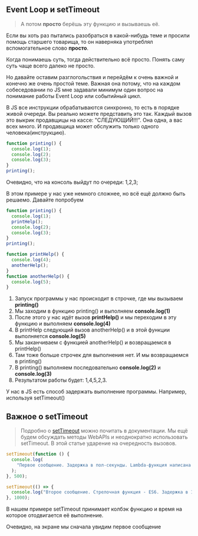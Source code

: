 ## Event Loop и setTimeout

> А потом **просто** берёшь эту функцию и вызываешь её.

Если вы хоть раз пытались разобраться в какой-нибудь теме и просили помощь старшего товарища, то он наверняка употреблял вспомогательное слово **просто**. 

Когда понимаешь суть, тогда действительно всё просто. Понять саму суть чаще всего далеко не просто. 

Но давайте оставим разглогольствия и перейдём к очень важной и конечно же очень простой теме. Важная она потому, что на каждом собеседовании по JS мне задавали минимум один вопрос на понимание работы Event Loop или событийный цикл.

В JS все инструкции обрабатываются синхронно, то есть в порядке живой очереди. Вы реально можете представить это так. Каждый вызов это выкрик продавщицы на кассе: "СЛЕДУЮЩИЙ!!!". Она одна, а вас всех много. И продавщица может обслужить только одного человека(инструкцию).

````js
function printing() {
  console.log(1);
  console.log(2);
  console.log(3);
}
printing();
````

Очевидно, что на консоль выйдут по очереди: 1,2,3;

В этом примере у нас уже немного сложнее, но всё ещё должно быть решаемо. Давайте попробуем
````js
function printing() {
  console.log(1);
  printHelp();
  console.log(2);
  console.log(3);
}
printing();

function printHelp() {
  console.log(4);
  anotherHelp();
}
function anotherHelp() {
  console.log(5);
}
````

1. Запуск программы у нас происходит в строчке, где мы вызываем **printing()**
2. Мы заходим в функцию printing() и выполняем  **console.log(1)**
3. После этого у нас идёт вызов **printHelp()** и мы переходим в эту функцию и выполняем **console.log(4)**
4. В printHelp следующий вызов anotherHelp() и в этой функции выполняется **console.log(5)**
5. Мы заканчиваем с функцией anotherHelp() и возвращаемся в printHelp()
6. Там тоже больше строчек для выполнения нет. И мы возвращаемся в printing()
7. В printing() выполняем последовательно **console.log(2)** и **console.log(3)**
8. Результатом работы будет: 1,4,5,2,3. 

У нас в JS есть способ задержать выполнение программы. Например, используя setTimeout()

## Важное о setTimeout

> Подробно о [setTimeout](https://developer.mozilla.org/en-US/docs/Web/API/setTimeout) можно почитать в документации. Мы ещё будем обсуждать методы WebAPIs и неоднократно использовать setTimeout. В этой статье ударение на очередность вызовов. 

````js
setTimeout(function () {
  console.log(
    "Первое сообщение. Задержка в пол-секунды. Lambda-функция написана по правилам ES5"
  );
}, 500);

setTimeout(() => {
  console.log("Второе сообщение. Стрелочная функция - ES6. Задержка в 1000 милисекунд или в одну секунду.");
}, 1000);
````

В нашем примере setTimeout принимает колбэк функцию и время на которое отодвигается её выполнение. 

Очевидно, на экране мы сначала увидим первое сообщение
